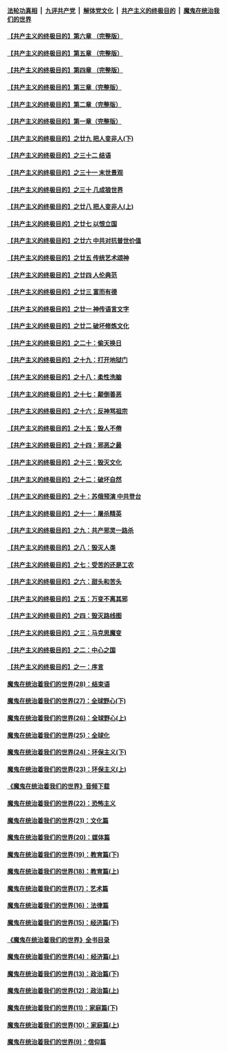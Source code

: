 ####  [法轮功真相](../../../../basic/blob/master/README.md?t=12050452) &nbsp;|&nbsp; [九评共产党](../../../../9ping.md/blob/master/README.md?t=12050452) &nbsp;|&nbsp; [解体党文化](../../../../jtdwh.md/blob/master/README.md?t=12050452)  &nbsp;|&nbsp; [共产主义的终极目的](../../../../gczydzjmd.md/blob/master/README.md?t=12050452) &nbsp;|&nbsp; [魔鬼在统治我们的世界](../../../../mgztzwmdsj.md/blob/master/README.md?t=12050452) 

#### [【共产主义的终极目的】第六章 （完整版）](../pages/nsc422/n11428913.md?t=12050452) 

#### [【共产主义的终极目的】第五章 （完整版）](../pages/nsc422/n11428912.md?t=12050452) 

#### [【共产主义的终极目的】第四章 （完整版）](../pages/nsc422/n11428907.md?t=12050452) 

#### [【共产主义的终极目的】第三章（完整版）](../pages/nsc422/n11428848.md?t=12050452) 

#### [【共产主义的终极目的】第二章（完整版）](../pages/nsc422/n11428831.md?t=12050452) 

#### [【共产主义的终极目的】第一章（完整版）](../pages/nsc422/n11417651.md?t=12050452) 

#### [【共产主义的终极目的】之廿九 把人变非人(下)](../pages/nsc422/n11344140.md?t=12050452) 

#### [【共产主义的终极目的】之三十二 结语](../pages/nsc422/n11360535.md?t=12050452) 

#### [【共产主义的终极目的】之三十一 末世景观](../pages/nsc422/n11351129.md?t=12050452) 

#### [【共产主义的终极目的】之三十 几成狼世界](../pages/nsc422/n11348280.md?t=12050452) 

#### [【共产主义的终极目的】之廿八 把人变非人(上)](../pages/nsc422/n11340492.md?t=12050452) 

#### [【共产主义的终极目的】之廿七 以恨立国](../pages/nsc422/n11336944.md?t=12050452) 

#### [【共产主义的终极目的】之廿六 中共对抗普世价值](../pages/nsc422/n11324785.md?t=12050452) 

#### [【共产主义的终极目的】之廿五 传统艺术颂神](../pages/nsc422/n11296396.md?t=12050452) 

#### [【共产主义的终极目的】之廿四 人伦典范](../pages/nsc422/n11296397.md?t=12050452) 

#### [【共产主义的终极目的】之廿三 富而有德](../pages/nsc422/n11283598.md?t=12050452) 

#### [【共产主义的终极目的】之廿一 神传语言文字](../pages/nsc422/n11263265.md?t=12050452) 

#### [【共产主义的终极目的】之廿二 破坏修炼文化](../pages/nsc422/n11245728.md?t=12050452) 

#### [【共产主义的终极目的】之二十：偷天换日](../pages/nsc422/n11238846.md?t=12050452) 

#### [【共产主义的终极目的】之十九：打开地狱门](../pages/nsc422/n11206376.md?t=12050452) 

#### [【共产主义的终极目的】之十八：柔性洗脑](../pages/nsc422/n11199994.md?t=12050452) 

#### [【共产主义的终极目的】之十七：颠倒善恶](../pages/nsc422/n11179782.md?t=12050452) 

#### [【共产主义的终极目的】之十六：反神骂祖宗](../pages/nsc422/n11166798.md?t=12050452) 

#### [【共产主义的终极目的】之十五：毁人不倦](../pages/nsc422/n11166792.md?t=12050452) 

#### [【共产主义的终极目的】之十四：邪恶之最](../pages/nsc422/n11150249.md?t=12050452) 

#### [【共产主义的终极目的】之十三：毁灭文化](../pages/nsc422/n11135227.md?t=12050452) 

#### [【共产主义的终极目的】之十二：破坏自然](../pages/nsc422/n11135214.md?t=12050452) 

#### [【共产主义的终极目的】之十：苏俄预演 中共登台](../pages/nsc422/n11118424.md?t=12050452) 

#### [【共产主义的终极目的】之十一：屠杀精英](../pages/nsc422/n11118442.md?t=12050452) 

#### [【共产主义的终极目的】之九：共产邪灵一路杀](../pages/nsc422/n11114139.md?t=12050452) 

#### [【共产主义的终极目的】之八：毁灭人类](../pages/nsc422/n11108503.md?t=12050452) 

#### [【共产主义的终极目的】之七：受苦的还是工农](../pages/nsc422/n11101809.md?t=12050452) 

#### [【共产主义的终极目的】之六：甜头和苦头](../pages/nsc422/n11096971.md?t=12050452) 

#### [【共产主义的终极目的】之五：万变不离其邪](../pages/nsc422/n11091285.md?t=12050452) 

#### [【共产主义的终极目的】之四：毁灭路线图](../pages/nsc422/n11086284.md?t=12050452) 

#### [【共产主义的终极目的】之三：马克思魔变](../pages/nsc422/n11061941.md?t=12050452) 

#### [【共产主义的终极目的】之二：中心之国](../pages/nsc422/n11047728.md?t=12050452) 

#### [【共产主义的终极目的】之一：序言](../pages/nsc422/n11086077.md?t=12050452) 

#### [魔鬼在统治着我们的世界(28)：结束语](../pages/nsc422/n10936246.md?t=12050452) 

#### [魔鬼在统治着我们的世界(27)：全球野心(下)](../pages/nsc422/n10928319.md?t=12050452) 

#### [魔鬼在统治着我们的世界(26)：全球野心(上)](../pages/nsc422/n10900318.md?t=12050452) 

#### [魔鬼在统治着我们的世界(25)：全球化](../pages/nsc422/n10788205.md?t=12050452) 

#### [魔鬼在统治着我们的世界(24)：环保主义(下)](../pages/nsc422/n10695307.md?t=12050452) 

#### [魔鬼在统治着我们的世界(23)：环保主义(上)](../pages/nsc422/n10688613.md?t=12050452) 

#### [《魔鬼在统治着我们的世界》音频下载](../pages/nsc422/n10635553.md?t=12050452) 

#### [魔鬼在统治着我们的世界(22)：恐怖主义](../pages/nsc422/n10614727.md?t=12050452) 

#### [魔鬼在统治着我们的世界(21)：文化篇](../pages/nsc422/n10597706.md?t=12050452) 

#### [魔鬼在统治着我们的世界(20)：媒体篇](../pages/nsc422/n10586579.md?t=12050452) 

#### [魔鬼在统治着我们的世界(19)：教育篇(下)](../pages/nsc422/n10564808.md?t=12050452) 

#### [魔鬼在统治着我们的世界(18)：教育篇(上)](../pages/nsc422/n10526970.md?t=12050452) 

#### [魔鬼在统治着我们的世界(17)：艺术篇](../pages/nsc422/n10499093.md?t=12050452) 

#### [魔鬼在统治着我们的世界(16)：法律篇](../pages/nsc422/n10485969.md?t=12050452) 

#### [魔鬼在统治着我们的世界(15)：经济篇(下)](../pages/nsc422/n10469975.md?t=12050452) 

#### [《魔鬼在统治着我们的世界》全书目录](../pages/nsc422/n10464261.md?t=12050452) 

#### [魔鬼在统治着我们的世界(14)：经济篇(上)](../pages/nsc422/n10457370.md?t=12050452) 

#### [魔鬼在统治着我们的世界(13)：政治篇(下)](../pages/nsc422/n10448270.md?t=12050452) 

#### [魔鬼在统治着我们的世界(12)：政治篇(上)](../pages/nsc422/n10444576.md?t=12050452) 

#### [魔鬼在统治着我们的世界(11)：家庭篇(下)](../pages/nsc422/n10440961.md?t=12050452) 

#### [魔鬼在统治着我们的世界(10)：家庭篇(上)](../pages/nsc422/n10435448.md?t=12050452) 

#### [魔鬼在统治着我们的世界(9)：信仰篇](../pages/nsc422/n10432159.md?t=12050452) 

